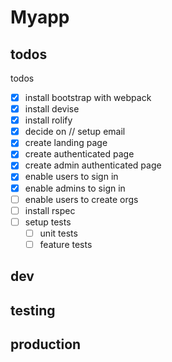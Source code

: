 # Myapp

## todos
todos
- [x] install bootstrap with webpack
- [x] install devise
- [x] install rolify
- [x] decide on // setup email
- [x] create landing page
- [x] create authenticated page
- [x] create admin authenticated page
- [x] enable users to sign in
- [x] enable admins to sign in
- [ ] enable users to create orgs
- [ ] install rspec
- [ ] setup tests
  - [ ] unit tests
  - [ ] feature tests

## dev

## testing

## production
